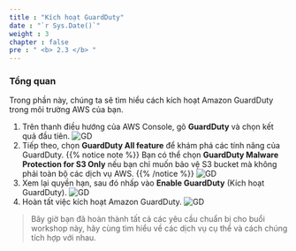 ```yaml
---
title : "Kích hoạt GuardDuty"
date : "`r Sys.Date()`"
weight : 3
chapter : false
pre : " <b> 2.3 </b> "
---
```

### Tổng quan
Trong phần này, chúng ta sẽ tìm hiểu cách kích hoạt Amazon GuardDuty trong môi trường AWS của bạn.

1. Trên thanh điều hướng của AWS Console, gõ **GuardDuty** và chọn kết quả đầu tiên.
![GD](/images/3.GuardDuty/3.1.jpg?width=60pc)
2. Tiếp theo, chọn **GuardDuty All feature** để khám phá các tính năng của GuardDuty.
{{% notice note %}}
Bạn có thể chọn **GuardDuty Malware Protection for S3 Only** nếu bạn chỉ muốn bảo vệ S3 bucket mà không phải toàn bộ các dịch vụ AWS.
{{% /notice %}}
![GD](/images/3.GuardDuty/3.2.jpg?width=60pc)
3. Xem lại quyền hạn, sau đó nhấp vào **Enable GuardDuty** (Kích hoạt GuardDuty).
![GD](/images/3.GuardDuty/3.3.jpg?width=60pc)
4. Hoàn tất việc kích hoạt Amazon GuardDuty.
![GD](/images/3.GuardDuty/3.4.jpg?width=60pc)

> Bây giờ bạn đã hoàn thành tất cả các yêu cầu chuẩn bị cho buổi workshop này, hãy cùng tìm hiểu về các dịch vụ cụ thể và cách chúng tích hợp với nhau.
>
